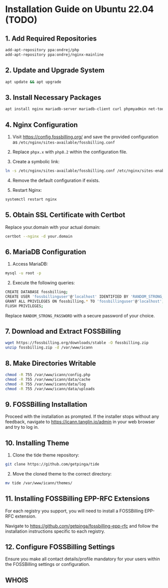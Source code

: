 # Installation Guide on Ubuntu 22.04 (TODO)

## 1. Add Required Repositories

```bash
add-apt-repository ppa:ondrej/php
add-apt-repository ppa:ondrej/nginx-mainline
```

## 2. Update and Upgrade System

```bash
apt update && apt upgrade
```

## 3. Install Necessary Packages

```bash
apt install nginx mariadb-server mariadb-client curl phpmyadmin net-tools whois unzip git wget unzip libxml2 libxml2-utils pbzip2 php8.2 php8.2-fpm php8.2-mysql php8.2-cli php8.2-common php8.2-readline php8.2-mbstring php8.2-xml php8.2-gd php8.2-curl php8.2-intl php8.2-swoole certbot python3-certbot-nginx composer -y
```

## 4. Nginx Configuration
1. Visit https://config.fossbilling.org/ and save the provided configuration as `/etc/nginx/sites-available/fossbilling.conf`

2. Replace `phpx.x` with `php8.2` within the configuration file.

3. Create a symbolic link:

```bash
ln -s /etc/nginx/sites-available/fossbilling.conf /etc/nginx/sites-enabled/
```

4. Remove the default configuration if exists.

5. Restart Nginx:

```bash
systemctl restart nginx
```

## 5. Obtain SSL Certificate with Certbot

Replace your.domain with your actual domain:

```bash
certbot --nginx -d your.domain
```

## 6. MariaDB Configuration

1. Access MariaDB:

```bash
mysql -u root -p
```

2. Execute the following queries:

```bash
CREATE DATABASE fossbilling;
CREATE USER 'fossbillinguser'@'localhost' IDENTIFIED BY 'RANDOM_STRONG_PASSWORD';
GRANT ALL PRIVILEGES ON fossbilling.* TO 'fossbillinguser'@'localhost';
FLUSH PRIVILEGES;
```

Replace `RANDOM_STRONG_PASSWORD` with a secure password of your choice.

## 7. Download and Extract FOSSBilling

```bash
wget https://fossbilling.org/downloads/stable -O fossbilling.zip
unzip fossbilling.zip -d /var/www/icann
```

## 8. Make Directories Writable

```bash
chmod -R 755 /var/www/icann/config.php
chmod -R 755 /var/www/icann/data/cache
chmod -R 755 /var/www/icann/data/log
chmod -R 755 /var/www/icann/data/uploads
```

## 9. FOSSBilling Installation

Proceed with the installation as prompted. If the installer stops without any feedback, navigate to https://icann.tanglin.io/admin in your web browser and try to log in.

## 10. Installing Theme

1. Clone the tide theme repository:

```bash
git clone https://github.com/getpinga/tide
```

2. Move the cloned theme to the correct directory:

```bash
mv tide /var/www/icann/themes/
```

## 11. Installing FOSSBilling EPP-RFC Extensions

For each registry you support, you will need to install a FOSSBilling EPP-RFC extension.

Navigate to https://github.com/getpinga/fossbilling-epp-rfc and follow the installation instructions specific to each registry.

## 12. Configure FOSSBilling Settings

Ensure you make all contact details/profile mandatory for your users within the FOSSBilling settings or configuration.

## WHOIS
